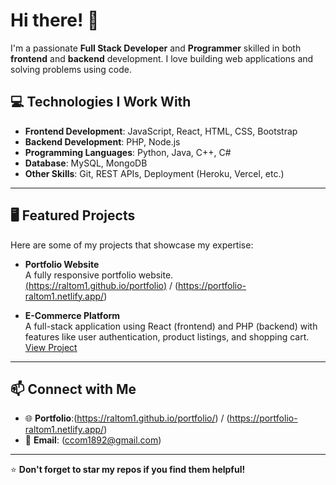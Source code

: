 # Hi there! 👋 

I'm a passionate **Full Stack Developer** and **Programmer** skilled in both **frontend** and **backend** development. I love building web applications and solving problems using code.

## 💻 Technologies I Work With
- **Frontend Development**: JavaScript, React, HTML, CSS, Bootstrap
- **Backend Development**: PHP, Node.js
- **Programming Languages**: Python, Java, C++, C#
- **Database**: MySQL, MongoDB
- **Other Skills**: Git, REST APIs, Deployment (Heroku, Vercel, etc.)

---

## 🖥️ Featured Projects

Here are some of my projects that showcase my expertise:

- **Portfolio Website**  
  A fully responsive portfolio website.  
  [(https://raltom1.github.io/portfolio)](https://raltom1.github.io/portfolio/) / (https://portfolio-raltom1.netlify.app/)

- **E-Commerce Platform**  
  A full-stack application using React (frontend) and PHP (backend) with features like user authentication, product listings, and shopping cart.  
  [View Project](https://github.com/Raltom1/EXPENSE-TRACKER)



---

## 📫 Connect with Me
- 🌐 **Portfolio**:(https://raltom1.github.io/portfolio/) / (https://portfolio-raltom1.netlify.app/)
- 📧 **Email**: (ccom1892@gmail.com)



---



⭐️ **Don't forget to star my repos if you find them helpful!**
